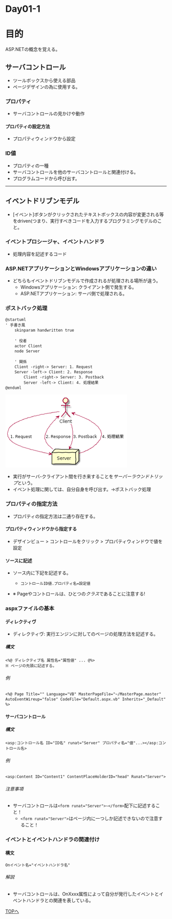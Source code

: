 Day01-1
===

# 目的

ASP.NETの概念を覚える。

## サーバコントロール

- ツールボックスから使える部品
- ページデザインの為に使用する。

### プロパティ

- サーバコントロールの見かけや動作

#### プロパティの設定方法

- プロパティウィンドウから設定

### ID値

- プロパティの一種
- サーバコントロールを他のサーバコントロールと関連付ける。
- プログラムコードから呼び出す。

---

## イベントドリブンモデル

- [イベント]ボタンがクリックされたテキストボックスの内容が変更される等
をdriven(つまり、実行すべきコードを入力するプログラミングモデルのこと。

### イベントプロシージャ、イベントハンドラ

- 処理内容を記述するコード

### ASP.NETアプリケーションとWindowsアプリケーションの違い

- どちらもイベントドリブンモデルで作成されるが処理される場所が違う。
  - Windowsアプリケーション: クライアント側で発生する。
  - ASP.NETアプリケーション: サーバ側で処理される。

### ポストバック処理

	@startuml
	' 手書き風
		skinparam handwritten true
		
		' 役者
		actor Client
		node Server
		
		' 関係
		Client -right-> Server: 1. Request
		Server -left-> Client: 2. Response
	        Client -right-> Server: 3. Postback
	        Server -left-> Client: 4. 処理結果
	@enduml

![ポストバック処理](./img/Day01/001.png)

- 実行がサーバ-クライアント間を行き来することを*サーバーラウンドトリップ*という。
- イベント処理に関しては、自分自身を呼び出す。→ポストバック処理

### プロパティの指定方法

- プロパティの指定方法は二通り存在する。

#### プロパティウィンドウから指定する

- デザインビュー > コントロールをクリック > プロパティウィンドウで値を設定

#### ソースに記述

- ソース内に下記を記述する。
  - `コントロールID値.プロパティ名=設定値`

- ※ Pageやコントロールは、ひとつの*クラス*であることに注意する!

### aspxファイルの基本

#### ディレクティヴ

- ディレクティヴ: 実行エンジンに対してのページの処理方法を記述する。

##### 構文

	<%@ ディレクティブ名 属性名="属性値" ... @%>
	※ ページの先頭に記述する。

###### 例

	<%@ Page Title="" Language="VB" MasterPageFile="~/MasterPage.master" AutoEventWireup="false" CodeFile="Default.aspx.vb" Inherits="_Default" %>
	
#### サーバコントロール

##### 構文

	<asp:コントロール名 ID="ID名" runat="Server" プロパティ名="値"...></asp:コントロール名>

###### 例

	<asp:Content ID="Content1" ContentPlaceHolderID="head" Runat="Server">

###### 注意事項

- サーバコントロールは`<form runat="Server">~</form>`配下に記述すること！
  - `<form runat="Server">`はページ内に一つしか記述できないので注意すること！

### イベントとイベントハンドラの関連付け

#### 構文

	Onイベント名="イベントハンドラ名"

###### 解説

- サーバコントロールは、OnXxxx属性によって自分が発行したイベントとイベントハンドラとの関連を表している。

[TOPへ](./index.md)  
